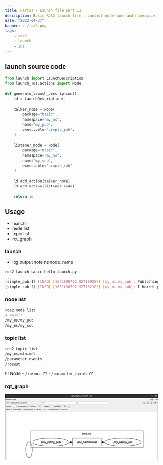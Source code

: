 ```yaml
---
title: Part2a - Launch file part II
description: Basic ROS2 launch file , control node name and namespace
date: "2022-04-27"
banner: ../ros2.png
tags:
    - ros2
    - launch
    - 101
---
```


## launch source code
```python title="hello.launch.py" linenums="1" hl_lines="9 10 16 17"
from launch import LaunchDescription
from launch_ros.actions import Node

def generate_launch_description():
    ld = LaunchDescription()

    talker_node = Node(
        package="basic",
        namespace="my_ns",
        name="my_pub",
        executable="simple_pub",
    )

    listener_node = Node(
        package="basic",
        namespace="my_ns",
        name="my_sub",
        executable="simple_sub"
    )

    ld.add_action(talker_node)
    ld.add_action(listener_node)

    return ld
```

## Usage
- launch
- node list
- topic list
- rqt_graph

### launch
- log output note ns.node_name

```bash
ros2 launch basic hello.launch.py 
...
[simple_pub-1] [INFO] [1651090792.927189288] [my_ns.my_pub]: Publishing: "pub simple: 1"
[simple_sub-2] [INFO] [1651090792.927732100] [my_ns.my_sub]: I heard: pub simple: 1
```

### node list
```bash
ros2 node list
# Result
/my_ns/my_pub
/my_ns/my_sub
```

### topic list
```bash
ros2 topic list
/my_ns/minimal
/parameter_events
/rosout
```

!!! Node
    - `/rosout`: ??
    - `/parameter_event`: ??

### rqt_graph

![](images/rqt_graph.png)


